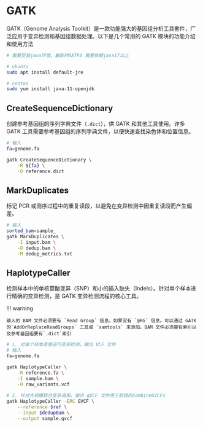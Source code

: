 # GATK

GATK（Genome Analysis Toolkit）是一款功能强大的基因组分析工具套件，广泛应用于变异检测和基因组数据处理。以下是几个常用的 GATK 模块的功能介绍和使用方法

```bash
# 需要安装java环境，最新的GATK4 需要依赖java17以上

# ubuntu
sudo apt install default-jre

# centos
sudo yum install java-11-openjdk
```

## CreateSequenceDictionary

创建参考基因组的序列字典文件（`.dict`），供 GATK 和其他工具使用。许多 GATK 工具需要参考基因组的序列字典文件，以便快速查找染色体和位置信息。

```bash
# 输入
fa=genome.fa

gatk CreateSequenceDictionary \
	-R ${fa} \
	-O reference.dict
```

## MarkDuplicates

标记 PCR 或测序过程中的重复读段，以避免在变异检测中因重复读段而产生偏差。

```bash
# 输入
sorted_bam=sample_
gatk MarkDuplicates \
	-I input.bam \
	-O dedup.bam \
	-M dedup_metrics.txt
```

## HaplotypeCaller

检测样本中的单核苷酸变异（SNP）和小的插入缺失（Indels）。针对单个样本进行精确的变异检测，是 GATK 变异检测流程的核心工具。

!!! warning

	输入的 BAM 文件必须要有 `Read Group` 信息。如果没有 `@RG` 信息。可以通过 GATK 的`AddOrReplaceReadGroups` 工具或 `samtools` 来添加。BAM 文件必须要有索引以及参考基因组要有`.dict`索引

```bash
# 1. 对单个样本直接进行变异检测，输出 VCF 文件
# 输入
fa=genome.fa

gatk HaplotypeCaller \
	-R reference.fa \
	-I sample.bam \
	-O raw_variants.vcf
	
# 2. 针对大规模联合变异调用，输出 gVCF 文件用于后续的combineGVCFs
gatk HaplotypeCaller -ERC GVCF \
	--reference $ref \
	--input $dedupBam \
	--output sample.gvcf
```

